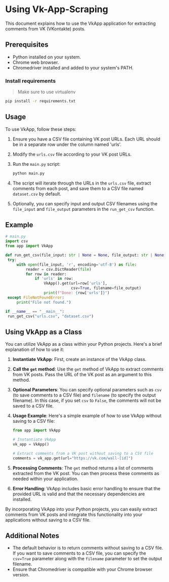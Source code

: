 # Using Vk-App-Scraping

This document explains how to use the VkApp application for extracting comments from VK (VKontakte) posts.

## Prerequisites
- Python installed on your system.
- Chrome web browser.
- Chromedriver installed and added to your system's PATH.

### Install requirements
> Make sure to use virtualenv
```bash
pip install -r requirements.txt
```

## Usage
To use VkApp, follow these steps:

1. Ensure you have a CSV file containing VK post URLs. Each URL should be in a separate row under the column named 'urls'.

2. Modify the `urls.csv` file according to your VK post URLs.

3. Run the `main.py` script:
   ```bash
   python main.py
   ```
4. The script will iterate through the URLs in the `urls.csv` file, extract comments from each post, and save them to a CSV file named `dataset.csv` by default.

5. Optionally, you can specify input and output CSV filenames using the `file_input` and `file_output` parameters in the `run_get_csv` function.

## Example
```python
# main.py
import csv
from app import VkApp

def run_get_csv(file_input: str | None = None, file_output: str | None = None):
 try:
     with open(file_input, 'r', encoding='utf-8') as file:
         reader = csv.DictReader(file)
         for row in reader:
             if 'urls' in row:
                 VkApp().get(url=row['urls'],
                             csv=True, filename=file_output)
                 print(f"Done: {row['urls']}")
 except FileNotFoundError:
     print("File not found.")

if __name__ == "__main__":
 run_get_csv("urls.csv", "dataset.csv")
```

## Using VkApp as a Class

You can utilize VkApp as a class within your Python projects. Here's a brief explanation of how to use it:

1. **Instantiate VkApp**: First, create an instance of the VkApp class.

2. **Call the `get` method**: Use the `get` method of VkApp to extract comments from VK posts. Pass the URL of the VK post as an argument to this method.

3. **Optional Parameters**: You can specify optional parameters such as `csv` (to save comments to a CSV file) and `filename` (to specify the output filename). In this case, if you set `csv` to `False`, the comments will not be saved to a CSV file.

4. **Usage Example**: Here's a simple example of how to use VkApp without saving to a CSV file:

    ```python
    from app import VkApp

    # Instantiate VkApp
    vk_app = VkApp()

    # Extract comments from a VK post without saving to a CSV file
    comments = vk_app.get(url="https://vk.com/wall-[id]")
    ```

5. **Processing Comments**: The `get` method returns a list of comments extracted from the VK post. You can then process these comments as needed within your application.

6. **Error Handling**: VkApp includes basic error handling to ensure that the provided URL is valid and that the necessary dependencies are installed.

By incorporating VkApp into your Python projects, you can easily extract comments from VK posts and integrate this functionality into your applications without saving to a CSV file.

## Additional Notes
- The default behavior is to return comments without saving to a CSV file. If you want to save comments to a CSV file, you can specify the `csv=True` parameter along with the `filename` parameter to set the output filename.
- Ensure that Chromedriver is compatible with your Chrome browser version.
